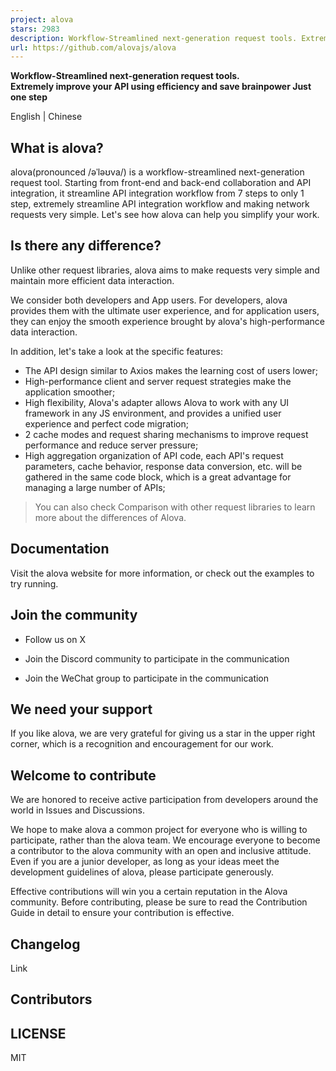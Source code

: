 ```yaml
---
project: alova
stars: 2983
description: Workflow-Streamlined next-generation request tools. Extremely streamline API integration workflow, just one step
url: https://github.com/alovajs/alova
---
```


**Workflow-Streamlined next-generation request tools.  
Extremely improve your API using efficiency and save brainpower Just one step**

English | Chinese

What is alova?
--------------

alova(pronounced /əˈləʊva/) is a workflow-streamlined next-generation request tool. Starting from front-end and back-end collaboration and API integration, it streamline API integration workflow from 7 steps to only 1 step, extremely streamline API integration workflow and making network requests very simple. Let's see how alova can help you simplify your work.

Is there any difference?
------------------------

Unlike other request libraries, alova aims to make requests very simple and maintain more efficient data interaction.

We consider both developers and App users. For developers, alova provides them with the ultimate user experience, and for application users, they can enjoy the smooth experience brought by alova's high-performance data interaction.

In addition, let's take a look at the specific features:

-   The API design similar to Axios makes the learning cost of users lower;
-   High-performance client and server request strategies make the application smoother;
-   High flexibility, Alova's adapter allows Alova to work with any UI framework in any JS environment, and provides a unified user experience and perfect code migration;
-   2 cache modes and request sharing mechanisms to improve request performance and reduce server pressure;
-   High aggregation organization of API code, each API's request parameters, cache behavior, response data conversion, etc. will be gathered in the same code block, which is a great advantage for managing a large number of APIs;

> You can also check Comparison with other request libraries to learn more about the differences of Alova.

Documentation
-------------

Visit the alova website for more information, or check out the examples to try running.

Join the community
------------------

-   Follow us on X
    
-   Join the Discord community to participate in the communication
    
-   Join the WeChat group to participate in the communication
    

We need your support
--------------------

If you like alova, we are very grateful for giving us a star in the upper right corner, which is a recognition and encouragement for our work.

Welcome to contribute
---------------------

We are honored to receive active participation from developers around the world in Issues and Discussions.

We hope to make alova a common project for everyone who is willing to participate, rather than the alova team. We encourage everyone to become a contributor to the alova community with an open and inclusive attitude. Even if you are a junior developer, as long as your ideas meet the development guidelines of alova, please participate generously.

Effective contributions will win you a certain reputation in the Alova community. Before contributing, please be sure to read the Contribution Guide in detail to ensure your contribution is effective.

Changelog
---------

Link

Contributors
------------

LICENSE
-------

MIT
